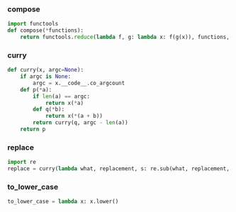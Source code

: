 ### compose
```python
import functools
def compose(*functions):
    return functools.reduce(lambda f, g: lambda x: f(g(x)), functions, lambda x: x)
```
### curry
```python
def curry(x, argc=None):
    if argc is None:
        argc = x.__code__.co_argcount
    def p(*a):
        if len(a) == argc:
            return x(*a)
        def q(*b):
            return x(*(a + b))
        return curry(q, argc - len(a))
    return p
```
### replace
```python
import re
replace = curry(lambda what, replacement, s: re.sub(what, replacement, s))
```
### to_lower_case
```python
to_lower_case = lambda x: x.lower()
```
